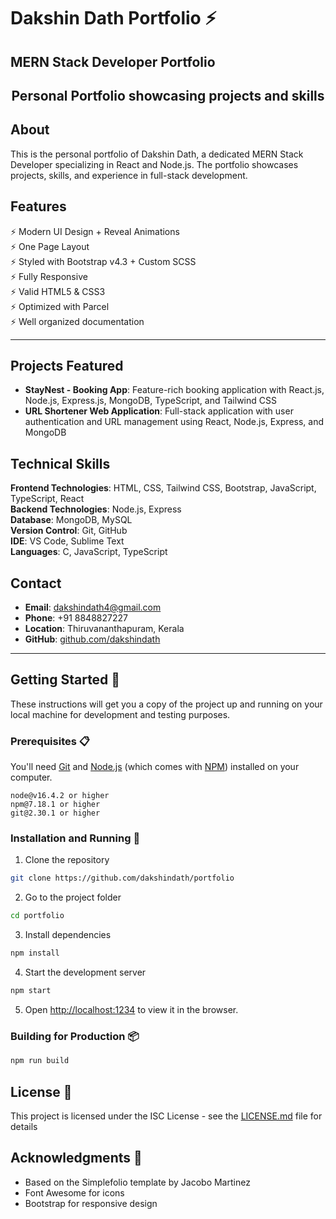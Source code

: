 # Dakshin Dath Portfolio ⚡️

## MERN Stack Developer Portfolio

<h2 align="center">
  Personal Portfolio showcasing projects and skills
  <br>
</h2>

## About

This is the personal portfolio of Dakshin Dath, a dedicated MERN Stack Developer specializing in React and Node.js. The portfolio showcases projects, skills, and experience in full-stack development.

## Features

⚡️ Modern UI Design + Reveal Animations\
⚡️ One Page Layout\
⚡️ Styled with Bootstrap v4.3 + Custom SCSS\
⚡️ Fully Responsive\
⚡️ Valid HTML5 & CSS3\
⚡️ Optimized with Parcel\
⚡️ Well organized documentation

---

## Projects Featured

- **StayNest - Booking App**: Feature-rich booking application with React.js, Node.js, Express.js, MongoDB, TypeScript, and Tailwind CSS
- **URL Shortener Web Application**: Full-stack application with user authentication and URL management using React, Node.js, Express, and MongoDB

## Technical Skills

**Frontend Technologies**: HTML, CSS, Tailwind CSS, Bootstrap, JavaScript, TypeScript, React\
**Backend Technologies**: Node.js, Express\
**Database**: MongoDB, MySQL\
**Version Control**: Git, GitHub\
**IDE**: VS Code, Sublime Text\
**Languages**: C, JavaScript, TypeScript

## Contact

- **Email**: dakshindath4@gmail.com
- **Phone**: +91 8848827227
- **Location**: Thiruvananthapuram, Kerala
- **GitHub**: [github.com/dakshindath](https://github.com/dakshindath)

---

## Getting Started 🚀

These instructions will get you a copy of the project up and running on your local machine for development and testing purposes.

### Prerequisites 📋

You'll need [Git](https://git-scm.com) and [Node.js](https://nodejs.org/en/download/) (which comes with [NPM](http://npmjs.com)) installed on your computer.

```
node@v16.4.2 or higher
npm@7.18.1 or higher
git@2.30.1 or higher
```

### Installation and Running 🔧

1. Clone the repository

```bash
git clone https://github.com/dakshindath/portfolio
```

2. Go to the project folder

```bash
cd portfolio
```

3. Install dependencies

```bash
npm install
```

4. Start the development server

```bash
npm start
```

5. Open [http://localhost:1234](http://localhost:1234) to view it in the browser.

### Building for Production 📦

```bash
npm run build
```

## License 📄

This project is licensed under the ISC License - see the [LICENSE.md](LICENSE.md) file for details

## Acknowledgments 🎁

- Based on the Simplefolio template by Jacobo Martinez
- Font Awesome for icons
- Bootstrap for responsive design

